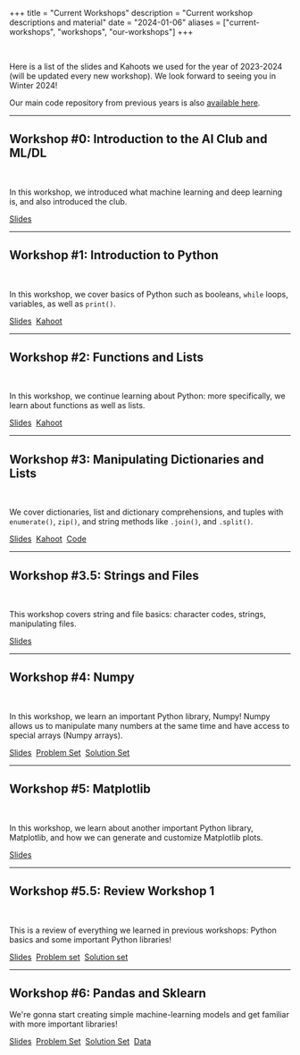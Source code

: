 +++
title = "Current Workshops"
description = "Current workshop descriptions and material"
date = "2024-01-06"
aliases = ["current-workshops", "workshops", "our-workshops"]
+++

<br>

Here is a list of the slides and Kahoots we used for the year of 2023-2024 (will be updated every new workshop). We look forward to seeing you in Winter 2024!

Our main code repository from previous years is also [available here](https://github.com/marianopolis-ai/workshop-code).

---

## Workshop #0: Introduction to the AI Club and ML/DL

<br>

In this workshop, we introduced what machine learning and deep learning is, and also introduced the club.

[Slides](https://docs.google.com/presentation/d/1kZEUW-oMo6uurtLIEeZ5t_CSfVv0_Nc9Ht9s1kfejes/pub?start=false&loop=false&delayms=3000)

---

## Workshop #1: Introduction to Python

<br>

In this workshop, we cover basics of Python such as booleans, `while` loops, variables, as well as `print()`.

[Slides](https://docs.google.com/presentation/d/1MNX3TRe8Rzh_st2cG6TyUjDhHmbPRdsMHE0lI2--2Ho/pub?start=false&loop=false&delayms=3000)
&nbsp;[Kahoot](https://create.kahoot.it/share/python-introduction/f113a069-2b17-4fba-8158-2461241f6ea5)

---

## Workshop #2: Functions and Lists

<br>

In this workshop, we continue learning about Python: more specifically, we learn about functions as well as lists.

[Slides](https://docs.google.com/presentation/d/1QVGR1s9O3rBgoNJ8uCYrX1818NZHO8ZBH3mKDcvxrZI/pub?start=false&loop=false&delayms=3000)
&nbsp;[Kahoot](https://create.kahoot.it/share/python-functions-and-lists/10e09688-609f-42fc-9fa2-1d56f1f553bd)

---

## Workshop #3: Manipulating Dictionaries and Lists

<br>

We cover dictionaries, list and dictionary comprehensions, and tuples with `enumerate()`, `zip()`, and string methods like `.join()`, and `.split()`.

[Slides](https://docs.google.com/presentation/d/1rfqu_Dw09ZJm3pn5zqhRVWJ2DHssq5XXREJT0O5kYVM/pub?start=false&loop=false&delayms=3000)
&nbsp;[Kahoot](https://create.kahoot.it/share/python-3-manipulating-lists-and-dictionaries/14e77a22-ca32-46af-83d5-c7823cf4b373)
&nbsp;[Code](https://github.com/marianopolis-ai/workshop-code/blob/master/3-lists-dictionaries-comprehension/main.ipynb)

---

## Workshop #3.5: Strings and Files

<br>

This workshop covers string and file basics: character codes, strings, manipulating files.

[Slides](https://docs.google.com/presentation/d/1gnF6-zQ6X_ED3XhfKA_rlcbomAJhIHEeSqOYqPfrJLM/pub?start=false&loop=false&delayms=3000)

---

## Workshop #4: Numpy

<br>

In this workshop, we learn an important Python library, Numpy! Numpy allows us to manipulate many numbers at the same time and have access to special arrays (Numpy arrays).

[Slides](https://docs.google.com/presentation/d/1wuC7wCAerBPxLYiQRHgRp6zLSTp1cbIUUsiASsj94Co/pub?start=false&loop=false&delayms=3000)
&nbsp;[Problem Set](https://colab.research.google.com/drive/1jPXZFsVVqrOMqN85cu2D0mk1aUZg-9Ts?usp=sharing)
&nbsp;[Solution Set](https://colab.research.google.com/drive/1KbSbt6GKdkiDpbVbVprmFBKohsH20g8t?usp=sharing)

---

## Workshop #5: Matplotlib

<br>

In this workshop, we learn about another important Python library, Matplotlib, and how we can generate and customize Matplotlib plots.

[Slides](https://docs.google.com/presentation/d/1jkPRUiXcry1UExDtmLrt6JVCmVcy9O6KB5NBIjO1mXE/pub?start=false&loop=false&delayms=3000)

---

## Workshop #5.5: Review Workshop 1

<br>

This is a review of everything we learned in previous workshops: Python basics and some important Python libraries!

[Slides](https://docs.google.com/presentation/d/1QETOIuXHtx2YUJXBGuVClhjnKoCCsB_mJs9dtq9KYpQ/pub?start=false&loop=false&delayms=3000)
&nbsp;[Problem set](https://colab.research.google.com/drive/1GWQT1ciq4VNblDmxJPyom11JyqZg9EvV?usp=sharing)
&nbsp;[Solution set](https://colab.research.google.com/drive/1bSJggUXE4x-r3jQ8wwcGUAd14xQVuMs_?usp=sharing)

---

## Workshop #6: Pandas and Sklearn

We're gonna start creating simple machine-learning models and get familiar with more important libraries!

[Slides](https://docs.google.com/presentation/d/1_VLWEhhOAsD3PZ2IdTk2ul50LfsQ1yuEELVqAp668z8/edit?usp=sharing)
&nbsp;[Problem Set](https://colab.research.google.com/drive/17YyMbbFplNHLyXtV_3Hliwkqt_mCqlOE?usp=sharing)
&nbsp;[Solution Set](https://colab.research.google.com/drive/1-dEH1duZl6qW1Lc1p5TLHUL-mqW_xfjW?usp=sharing)
&nbsp;[Data](https://www.kaggle.com/datasets/kumarajarshi/life-expectancy-who)

<!-- ## Workshop #5: Keras and Deep Learning

[Slides](https://docs.google.com/presentation/d/e/2PACX-1vT4UOWZeaDvDZ_Ae0f4wLOSW-nHMPz9iJ857ybicUMJ_I8li-k3GrDezAM76JJsP7YGGYJ2kJfqnK1Z/pub?start=false&loop=false&delayms=3000)
&nbsp; [Problem Set](https://colab.research.google.com/drive/1HYQLJE82Qy6Lnr-jrV8Qs5CsmjXWf0gq?usp=sharing)
&nbsp; [Solution Set](https://colab.research.google.com/drive/1uYNUG9S1K_u-ZM2J8XpoDcEYfjQwYXtu?usp=sharing)

In this workshop, we learn about deep neural networks, gradient descent, Keras, Gradio, and more!

## Workshop #6: Convolutional Neural Networks and Transfer Learning

[Slides](https://docs.google.com/presentation/d/e/2PACX-1vROYq3B4iJpIuKaV-00_wAqxbidkoFM-KpN-NlJGGcVa9nWjer52jQ6KLl0cH71pwMN9uKdOfXK894e/pub?start=false&loop=false&delayms=3000)
&nbsp; [Problem Set](https://colab.research.google.com/drive/1V5wubjwTqTTQ-h9OUihJ-1Gds6yUgPXq?usp=sharing)
&nbsp; [Solution Set](https://colab.research.google.com/drive/1eQEINZRzJ7kM_YVTC8tUltTww8p85UOq?usp=sharing)

In this workshop, we learn about convolutional neural networks and transfer learning to greatly increase accuracy and save time! -->
